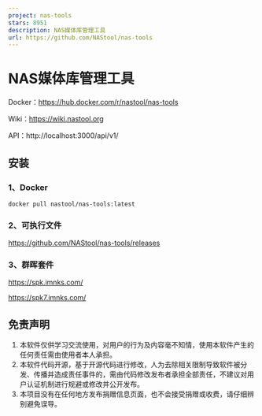 ```yaml
---
project: nas-tools
stars: 8951
description: NAS媒体库管理工具
url: https://github.com/NAStool/nas-tools
---
```


NAS媒体库管理工具
==========

Docker：https://hub.docker.com/r/nastool/nas-tools

Wiki：https://wiki.nastool.org

API：http://localhost:3000/api/v1/

安装
--

### 1、Docker

```
docker pull nastool/nas-tools:latest
```

### 2、可执行文件

https://github.com/NAStool/nas-tools/releases

### 3、群晖套件

https://spk.imnks.com/

https://spk7.imnks.com/

免责声明
----

1.  本软件仅供学习交流使用，对用户的行为及内容毫不知情，使用本软件产生的任何责任需由使用者本人承担。
2.  本软件代码开源，基于开源代码进行修改，人为去除相关限制导致软件被分发、传播并造成责任事件的，需由代码修改发布者承担全部责任，不建议对用户认证机制进行规避或修改并公开发布。
3.  本项目没有在任何地方发布捐赠信息页面，也不会接受捐赠或收费，请仔细辨别避免误导。

